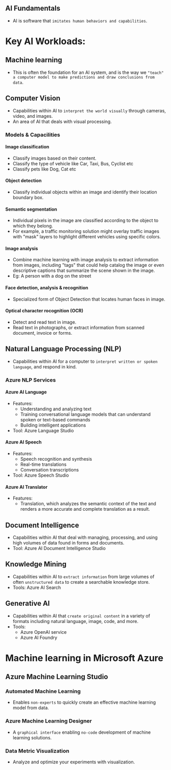  AI Fundamentals
 ---

- AI is software that `imitates human behaviors and capabilities`.

# Key AI Workloads:

## Machine learning

- This is often the foundation for an AI system, and is the way we `"teach" a computer model to make predictions and draw conclusions from data`.

## Computer Vision

- Capabilities within AI to `interpret the world visually` through cameras, video, and images.
- An area of AI that deals with visual processing.

### Models & Capacilities

#### Image classification

- Classify images based on their content.
- Classify the type of vehicle like Car, Taxi, Bus, Cyclist etc
- Classify pets like Dog, Cat etc

#### Object detection

- Classify individual objects within an image and identify their location boundary box.

#### Semantic segmentation

- Individual pixels in the image are classified according to the object to which they belong.
- For example, a traffic monitoring solution might overlay traffic images with "mask" layers to highlight different vehicles using specific colors.

#### Image analysis

- Combine machine learning with image analysis to extract information from images, including "tags" that could help catalog the image or even descriptive captions that summarize the scene shown in the image.
- Eg: A person with a dog on the street

#### Face detection, analysis & recognition

- Specialized form of Object Detection that locates human faces in image.

#### Optical character rocognition (OCR)

- Detect and read text in image.
- Read text in photographs, or extract information from scanned document, invoice or forms.

## Natural Language Processing (NLP)

- Capabilities within AI for a computer to `interpret written or spoken language`, and respond in kind.

### Azure NLP Services

#### Azure AI Language

- Features:
    - Understanding and analyzing text
    - Training conversational language models that can understand spoken or text-based commands
    - Building intelligent applications
- Tool: Azure Language Studio

#### Azure AI Speech

- Features:
    - Speech recognition and synthesis
    - Real-time translations
    - Conversation transcriptions
- Tool: Azure Speech Studio

#### Azure AI Translator

- Features:
    - Translation, which analyzes the semantic context of the text and renders a more accurate and complete translation as a result.

## Document Intelligence

- Capabilities within AI that deal with managing, processing, and using high volumes of data found in forms and documents.
- Tool: Azure AI Document Intelligence Studio

## Knowledge Mining

- Capabilities within AI to `extract information` from large volumes of often `unstructured data` to create a searchable knowledge store.
- Tools: Azure AI Search

## Generative AI

- Capabilities within AI that `create original content` in a variety of formats including natural language, image, code, and more.
- Tools:
    - Azure OpenAI service
    - Azure AI Foundry

# Machine learning in Microsoft Azure

## Azure Machine Learning Studio 

### Automated Machine Learning

- Enables `non-experts` to quickly create an effective machine learning model from data.

### Azure Machine Learning Designer

- A `graphical interface` enabling `no-code` development of machine learning solutions.

### Data Metric Visualization

- Analyze and optimize your experiments with visualization.

